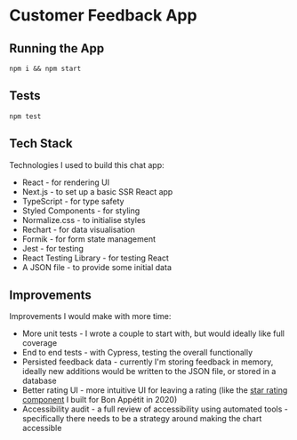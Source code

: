 # Customer Feedback App

## Running the App

```
npm i && npm start
```

## Tests

```
npm test
```

## Tech Stack

Technologies I used to build this chat app:

- React - for rendering UI
- Next.js - to set up a basic SSR React app
- TypeScript - for type safety
- Styled Components - for styling
- Normalize.css - to initialise styles
- Rechart - for data visualisation
- Formik - for form state management
- Jest - for testing
- React Testing Library - for testing React
- A JSON file - to provide some initial data

## Improvements

Improvements I would make with more time:

- More unit tests - I wrote a couple to start with, but would ideally like full coverage
- End to end tests - with Cypress, testing the overall functionally
- Persisted feedback data - currently I'm storing feedback in memory, ideally new additions would be written to the JSON file, or stored in a database
- Better rating UI - more intuitive UI for leaving a rating (like the [star rating component](https://www.bonappetit.com/recipe/simple-is-best-dressing) I built for Bon Appétit in 2020)
- Accessibility audit - a full review of accessibility using automated tools - specifically there needs to be a strategy around making the chart accessible
